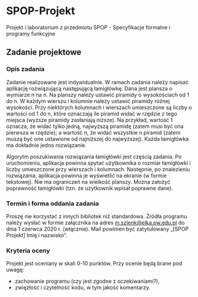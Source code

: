 # SPOP-Projekt
Projekt i laboratorium z przedmiotu SPOP - Specyfikacje formalne i programy funkcyjne

## Zadanie projektowe

### Opis zadania

Zadanie realizowane jest indywidualnie. W ramach zadania należy napisać aplikację
rozwiązującą następującą łamigłówkę. Dana jest plansza o wymiarze n na n. Na planszy
należy ustawić piramidy o wysokościach od 1 do n. W każdym wierszu i kolumnie
należy ustawić piramidy różnej wysokości. Przy niektórych kolumnach i wierszach
umieszczone są liczby o wartości od 1 do n, które oznaczają ile piramid widać w rzędzie
z tego miejsca (wyższe piramidy zasłaniają niższe). Na przykład, wartość 1 oznacza, że
widać tylko jedną, najwyższą piramidę (zatem musi być ona pierwsza w rzędzie); a
wartość n, że widać wszystkie n piramid (zatem muszą być one ustawione od najniższej
do najwyższej). Każda łamigłówka ma dokładnie jedno rozwiązanie.

Algorytm poszukiwania rozwiązania łamigłówki jest częścią zadania. Po uruchomieniu,
aplikacja powinna spytać użytkownika o rozmiar łamigłówki i liczby umieszczone przy
wierszach i kolumnach. Następnie, po znalezieniu rozwiązania, aplikacja powinna je
wyświetlić na ekranie (w formie tekstowej). Nie ma ograniczeń na wielkość planszy.
Można założyć poprawność łamigłówki (tzn. że użytkownik wpisał poprawne dane). 

### Termin i forma oddania zadania

Proszę nie korzystać z innych bibliotek niż standardowa. Źródła programu należy
wysłać w formie załącznika na adres m.szlenk@elka.pw.edu.pl do dnia 1 czerwca 2020
r. (włącznie). Mail powinien być zatytułowany „[SPOP Projekt] Imię i nazwisko”. 

### Kryteria oceny

Projekt jest oceniany w skali 0-10 punktów. Przy ocenie będą brane pod uwagę:
- zachowanie programu (czy jest zgodne z oczekiwaniami?),
- zwięzłość i czytelność kodu, w tym jakość komentarzy.
